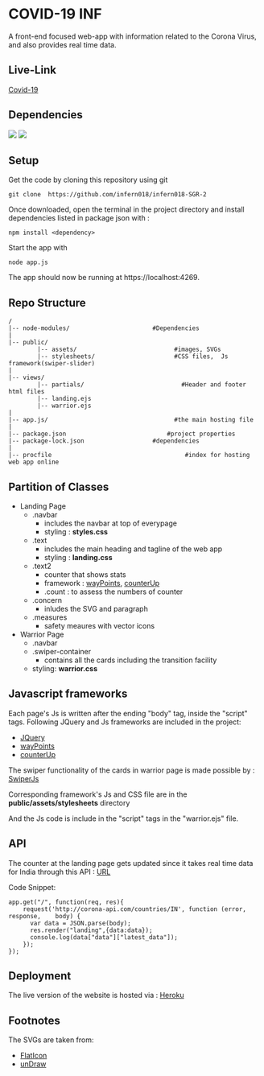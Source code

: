 
# COVID-19 INF 
A front-end focused web-app with information related to the Corona Virus, and also provides real time data.

## Live-Link
[Covid-19](https://covid-19inf.herokuapp.com/)


## Dependencies
![](https://img.shields.io/badge/npm-v6.13.4-blue)  ![](https://img.shields.io/badge/node-v12.6.1-green)

## Setup
Get the code by cloning this repository using git

```
git clone  https://github.com/infern018/infern018-SGR-2
```
Once downloaded, open the terminal in the project directory and install dependencies listed in package json with :

```
npm install <dependency>
```
 Start the app with
```
node app.js
```
The app should now be running at https://localhost:4269.

## Repo Structure
```
/
|-- node-modules/						#Dependencies
|
|-- public/
		|-- assets/							  #images, SVGs
		|-- stylesheets/					  #CSS files,  Js framework(swiper-slider)
|
|-- views/
		|-- partials/							#Header and footer html files 
		|-- landing.ejs
		|-- warrior.ejs
|
|-- app.js/									  #the main hosting file
|
|-- package.json							#project properties
|-- package-lock.json					#dependencies
|
|-- procfile									 #index for hosting web app online
```

## Partition of Classes
- Landing Page
	- .navbar 
		- includes the navbar at top of everypage
		- styling : **styles.css**
	- .text
		- includes the main heading and tagline of the web app
		- styling : **landing.css**
	- .text2
		- counter that shows stats
		- framework : [wayPoints](https://cdnjs.com/libraries/waypoints), [counterUp](https://cdnjs.com/libraries/Counter-Up)
		- .count : to assess the numbers of counter
	- .concern
		- inludes the SVG and paragraph
	- .measures
		- safety meaures with vector icons
- Warrior Page
	 - .navbar
	 - .swiper-container
	 	- contains all the cards including the transition facility
	 - styling:  **warrior.css**

## Javascript frameworks
Each page's Js is written after the ending "body" tag, inside the "script" tags.
Following JQuery and Js frameworks are included in the project:
- [JQuery](https://code.jquery.com/jquery-3.5.1.js)
- [wayPoints](https://cdnjs.com/libraries/waypoints)
- [counterUp](https://cdnjs.com/libraries/Counter-Up)

The swiper functionality of the cards in warrior page is made possible by : [SwiperJs](https://swiperjs.com/) 

Corresponding framework's Js and CSS file are in the **public/assets/stylesheets** directory

And the Js code is include in the "script" tags in the "warrior.ejs" file.


## API 
The counter at the landing page gets updated since it takes real time data for India through this API : [URL](http://corona-api.com/countries/IN) 

Code Snippet:
```
app.get("/", function(req, res){
	request('http://corona-api.com/countries/IN', function (error, response, 	body) {
	  var data = JSON.parse(body);
	  res.render("landing",{data:data});
	  console.log(data["data"]["latest_data"]);
	});
});
```
## Deployment
The live version of the website is hosted via : [Heroku](https://www.heroku.com/)
## Footnotes 
The SVGs are taken from:
- [FlatIcon](https://www.flaticon.com/)
- [unDraw](https://undraw.co/illustrations)
